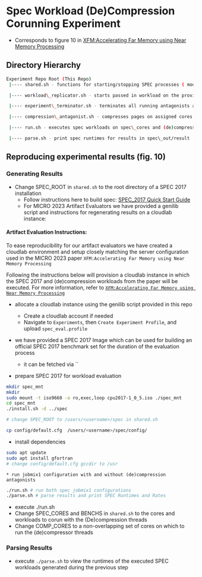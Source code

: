 # Spec Workload (De)Compression Corunning Experiment

* Corresponds to figure 10 in [XFM:Accelerating Far Memory using Near Memory Processing](https://www.micro56.org/)<br>

## Directory Hierarchy
```sh
Experiment Repo Root (This Repo)
 |---- shared.sh - functions for starting/stopping SPEC processes ( modify spec workloads/core assignment here )

 |---- workload\_replicator.sh - starts passed in workload on the provided core after waiting for the provided PID to terminate

 |---- experiment\_terminator.sh - terminates all running antagonists and background spec jobs after all reportable spec runs have completed

 |---- compression\_antagonist.sh - compresses pages on assigned cores

 |---- run.sh - executes spec workloads on spec\_cores and (de)compression workloads on comp\_cores assigned in shared.sh 

 |---- parse.sh - print spec runtimes for results in spec\_out/result
```

## Reproducing experimental results (fig. 10)

### Generating Results
* Change SPEC\_ROOT in `shared.sh` to the root directory of a SPEC 2017 installation
	* Follow instructions here to build spec: [SPEC\_2017 Quick Start Guide](https://www.spec.org/cpu2017/Docs/quick-start.html)
	* For MICRO 2023 Artifact Evaluators we have provided a genilib script and instructions for regenerating results on a cloudlab instance:


#### Artifact Evaluation Instructions:
To ease reproducibility for our artifact evaluators we have created a cloudlab environment and setup closely matching the server configuration used in the MICRO 2023 paper `XFM:Accelerating Far Memory using Near Memory Processing`

Following the instructions below will provision a cloudlab instance in which the SPEC 2017 and (de)compression workloads
from the paper will be executed. For more information, refer to [`XFM:Accelerating Far Memory using Near Memory Processing`](https://www.micro56.org/)

* allocate a cloudlab instance using the genilib script provided in this repo
	* Create a cloudlab account if needed
	* Navigate to `Experiments`, then `Create Experiment Profile`, and upload `spec_eval.profile`

* we have provided a SPEC 2017 Image which can be used for building an official SPEC 2017 benchmark set for the duration of the evaluation process
	* it can be fetched via ``
* prepare SPEC 2017 for workload evaluation

```sh
mkdir spec_mnt
mkdir 
sudo mount -t iso9660 -o ro,exec,loop cpu2017-1_0_5.iso ./spec_mnt
cd spec_mnt
./install.sh -d ../spec 

# change SPEC_ROOT to /users/<username>/spec in shared.sh

cp config/default.cfg  /users/<username>/spec/config/
```

* install dependencies
```sh
sudo apt update
sudo apt install gfortran
# change config/default.cfg gccdir to /usr
```
	* run jobmix1 configuration with and without (de)compression antagonists

```sh
./run.sh # run both spec jobmix1 configurations
./parse.sh # parse results and print SPEC Runtimes and Rates
```


* execute ./run.sh
* Change SPEC\_CORES and BENCHS in `shared.sh` to the cores and workloads to corun with the (De)compression threads
* Change COMP\_CORES to a non-overlapping set of cores on which to run the (de)compressor threads
### Parsing Results
* execute `./parse.sh` to view the runtimes of the executed SPEC workloads generated during the previous step
